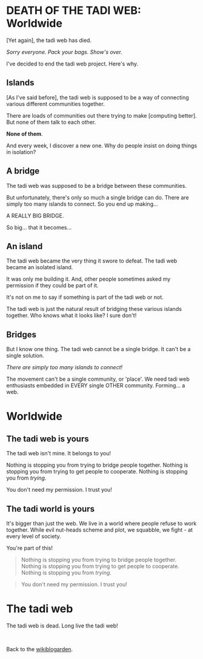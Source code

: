 # DEATH OF THE TADI WEB: Worldwide

[Yet again], the tadi web has died.

*Sorry everyone. Pack your bags. Show's over.*

I've decided to end the tadi web project. Here's why.

## Islands

[As I've said before], the tadi web is supposed to be a way of connecting various different communities together.

There are loads of communities out there trying to make [computing better]. But none of them talk to each other.

**None of them**.

And every week, I discover a new one. Why do people insist on doing things in isolation?

## A bridge

The tadi web was supposed to be a bridge between these communities.

But unfortunately, there's only so much a single bridge can do. There are simply too many islands to connect. So you end up making...

A REALLY BIG BRIDGE.

So big... that it becomes... 

## An island

The tadi web became the very thing it swore to defeat. The tadi web became an isolated island.

It was only me building it. And, other people sometimes asked my permission if they could be part of it.

It's not on me to say if something is part of the tadi web or not.

The tadi web is just the natural result of bridging these various islands together. Who knows what it looks like? I sure don't!

## Bridges

But I know one thing. The tadi web cannot be a single bridge. It can't be a single solution.

*There are simply too many islands to connect!*

The movement can't be a single community, or 'place'. We need tadi web enthusiasts embedded in EVERY single OTHER community. Forming... a web.

# Worldwide

## The tadi web is yours

The tadi web isn't mine. It belongs to you!

Nothing is stopping you from trying to bridge people together. Nothing is stopping you from trying to get people to cooperate. Nothing is stopping you from *trying*.

You don't need my permission. I trust you!

## The tadi world is yours

It's bigger than just the web. We live in a world where people refuse to work together. While evil nut-heads scheme and plot, we squabble, we fight - at every level of society.

You're part of this!

> Nothing is stopping you from trying to bridge people together. Nothing is stopping you from trying to get people to cooperate. Nothing is stopping you from *trying*.

> You don't need my permission. I trust you!

# The tadi web

The tadi web is dead. Long live the tadi web!

<br>

Back to the [wikiblogarden](/wikiblogarden).
